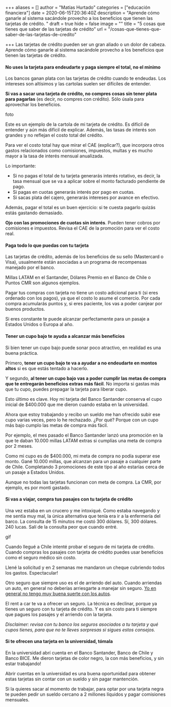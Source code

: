 +++
aliases = []
author = "Matías Hurtado"
categories = ["educación financiera"]
date = 2020-06-15T20:36:40Z
description = "Aprende cómo ganarle al sistema sacándole provecho a los beneficios que tienen las tarjetas de crédito. "
draft = true
hide = false
image = ""
title = "5 cosas que tienes que saber de las tarjetas de crédito"
url = "/cosas-que-tienes-que-saber-de-las-tarjetas-de-credito"

+++
Las tarjetas de crédito pueden ser un gran aliado o un dolor de cabeza. Aprende cómo ganarle al sistema sacándole provecho a los beneficios que tienen las tarjetas de crédito.

#### No uses la tarjeta para endeudarte y paga siempre el total, no el mínimo

Los bancos ganan plata con las tarjetas de crédito cuando te endeudas. Los intereses son altísimos y las cartolas suelen ser difíciles de entender.

**Si vas a sacar una tarjeta de crédito, no compres cosas sin tener plata para pagarlas** (es decir, no compres con crédito). Sólo úsala para aprovechar los beneficios.

foto

Este es un ejemplo de la cartola de mi tarjeta de crédito. Es difícil de entender y aún más difícil de explicar. Además, las tasas de interés son grandes y no reflejan el costo total del crédito.

Para ver el costo total hay que mirar el CAE (explicar?), que incorpora otros gastos relacionados como comisiones, impuestos, multas y es mucho mayor a la tasa de interés mensual anualizada.

Lo importante:

* Si no pagas el total de tu tarjeta generarás interés rotativo, es decir, la tasa mensual que se va a aplicar sobre el monto facturado pendiente de pago.
* Si pagas en cuotas generarás interés por pago en cuotas.
* Si sacas plata del cajero, generarás intereses por avance en efectivo.

Además, pagar el total es un buen ejercicio: si te cuesta pagarlo quizás estás gastando demasiado.

**Ojo con las promociones de cuotas sin interés**. Pueden tener cobros por comisiones e impuestos. Revisa el CAE de la promoción para ver el costo real.

#### Paga todo lo que puedas con tu tarjeta

Las tarjetas de crédito, además de los beneficios de su sello (Mastercard o Visa), usualmente están asociadas a un programa de recompensas manejado por el banco.

Millas LATAM en el Santander, Dólares Premio en el Banco de Chile o Puntos CMR son algunos ejemplos.

Pagar tus compras con tarjeta no tiene un costo adicional para ti (si eres ordenado con los pagos), ya que el costo lo asume el comercio. Por cada compra acumularás puntos y, si eres paciente, los vas a poder canjear por buenos productos.

Si eres constante te puede alcanzar perfectamente para un pasaje a Estados Unidos o Europa al año.

#### Tener un cupo bajo te ayuda a alcanzar más beneficios

Si bien tener un cupo bajo puede sonar poco atractivo, en realidad es una buena práctica.

Primero, **tener un cupo bajo te va a ayudar a no endeudarte en montos altos** si es que estás tentado a hacerlo.

Y segundo, **al tener un cupo bajo vas a poder cumplir las metas de compra que te entregarán beneficios extras más fácil**. No importa si gastas más que tu cupo, puedes prepagar la tarjeta para liberar cupo.

Esto último es clave. Hoy mi tarjeta del Banco Santander conserva el cupo inicial de $400.000 que me dieron cuando estaba en la universidad.

Ahora que estoy trabajando y recibo un sueldo me han ofrecido subir ese cupo varias veces, pero lo he rechazado. ¿Por qué? Porque con un cupo más bajo cumplo las metas de compra más fácil.

Por ejemplo, el mes pasado el Banco Santander lanzó una promoción en la que te daban 10.000 millas LATAM extras si cumplías una meta de compra por 2 meses.

Como mi cupo es de $400.000, mi meta de compra no podía superar ese monto. Gané 10.000 millas, que alcanzan para un pasaje a cualquier parte de Chile. Completando 3 promociones de este tipo al año estarías cerca de un pasaje a Estados Unidos.

Aunque no todas las tarjetas funcionan con meta de compra. La CMR, por ejemplo, es por monti gastado.

#### Si vas a viajar, compra tus pasajes con tu tarjeta de crédito

Una vez estaba en un crucero y me intoxiqué. Como estaba navegando y me sentía muy mal, la única alternativa que tenía era ir a la enfermería del barco. La consulta de 15 minutos me costó 300 dólares. Sí, 300 dólares. 240 lucas. Salí de la consulta peor que cuando entré.

gif

Cuando llegué a Chile intenté probar el seguro de mi tarjeta de crédito. Cuando compras los pasajes con tarjeta de crédito puedes usar beneficios como el seguro médico sin costo.

Llené la solicitud y en 2 semanas me mandaron un cheque cubriendo todos los gastos. Espectacular!

Otro seguro que siempre uso es el de arriendo del auto. Cuando arriendas un auto, en general no deberías arriesgarte a manejar sin seguro. [Yo en general no tengo muy buena suerte con los autos](https://edu.fintual.cl/auto-o-uber/).

El rent a car te va a ofrecer un seguro. La técnica es declinar, porque ya tienes un seguro con tu tarjeta de crédito. Y es sin costo para ti siempre que pagues los pasajes y el arriendo con la tarjeta.

_Disclaimer: revisa con tu banco los seguros asociados a tu tarjeta y qué cupos tienes, para que no te lleves sorpresas si sigues estos consejos._

#### Si te ofrecen una tarjeta en la universidad, tómala

En la universidad abrí cuenta en el Banco Santander, Banco de Chile y Banco BICE. Me dieron tarjetas de color negro, la con más beneficios, y sin estar trabajando!

Abrir cuentas en la universidad es una buena oportunidad para obtener estas tarjetas sin contar con un sueldo y sin pagar mantención.

Si la quieres sacar al momento de trabajar, para optar por una tarjeta negra te pueden pedir un sueldo cercano a 2 millones líquidos y pagar comisiones mensuales.